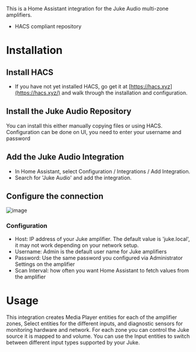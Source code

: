 This is a Home Assistant integration for the Juke Audio multi-zone amplifiers.

* HACS compliant repository 

Installation
============

## Install HACS
- If you have not yet installed HACS, go get it at [https://hacs.xyz](https://hacs.xyz/) and walk through the installation and configuration.

## Install the Juke Audio Repository
You can install this either manually copying files or using HACS. Configuration can be done on UI, you need to enter your username and password

## Add the Juke Audio Integration
- In Home Assistant, select Configuration / Integrations / Add Integration.
- Search for 'Juke Audio' and add the integration.

## Configure the connection
![image](https://github.com/pkarimov/jukeaudio_ha/assets/72779542/83496091-4b02-4bab-988f-0915619d216f)

### Configuration
- Host: IP address of your Juke amplifier. The default value is 'juke.local', it may not work depending on your network setup.
- Username: Admin is the default user name for Juke amplifiers
- Password: Use the same password you configured via Administrator Settings on the amplifier
- Scan Interval: how often you want Home Assistant to fetch values from the amplifier

Usage
=====

This integration creates Media Player entities for each of the amplifier zones, Select entities for the different inputs, and diagnostic sensors for monitoring hardware and network. For each zone you can control the Juke source it is mapped to and volume. You can use the Input entities to switch between different input types supported by your Juke.
